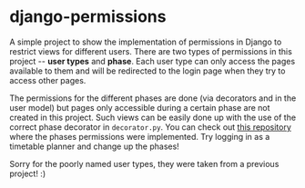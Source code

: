 # django-permissions
A simple project to show the implementation of permissions in Django to restrict views for different users. There are two types of permissions in this project -- **user types** and **phase**. Each user type can only access the pages available to them and will be redirected to the login page when they try to access other pages. 

The permissions for the different phases are done (via decorators and in the user model) but pages only accessible during a certain phase are not created in this project. Such views can be easily done up with the use of the correct phase decorator in `decorator.py`. You can  check out [this repository](https://github.com/gexty444/50.003_ESC) where the phases permissions were implemented. Try logging in as a timetable planner and change up the phases!

Sorry for the poorly named user types, they were taken from a previous project! :)

